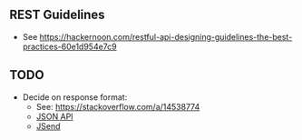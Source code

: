## REST Guidelines

* See https://hackernoon.com/restful-api-designing-guidelines-the-best-practices-60e1d954e7c9

## TODO

* Decide on response format:
  * See: https://stackoverflow.com/a/14538774
  * [JSON API](https://jsonapi.org/)
  * [JSend](http://labs.omniti.com/labs/jsend)